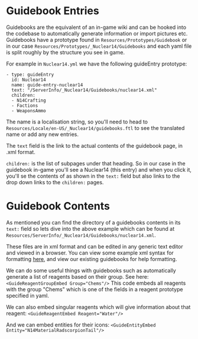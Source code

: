 # Guidebook Entries
Guidebooks are the equivalent of an in-game wiki and can be hooked into the codebase to automatically generate information or import pictures etc.
Guidebooks have a prototype found in `Resources/Prototypes/Guidebook` or in our case `Resources/Prototypes/_Nuclear14/Guidebooks` and each yaml file is split roughly by the structure you see in game.

For example in `Nuclear14.yml` we have the following guideEntry prototype:
```
- type: guideEntry
  id: Nuclear14
  name: guide-entry-nuclear14
  text: "/ServerInfo/_Nuclear14/Guidebooks/nuclear14.xml"
  children:
  - N14Crafting
  - Factions
  - WeaponsAmmo
  ```
The name is a localisation string, so you'll need to head to `Resources/Locale/en-US/_Nuclear14/guidebooks.ftl` to see the translated name or add any new entries.

The `text` field is the link to the actual contents of the guidebook page, in .xml format.

`children:` is the list of subpages under that heading. So in our case in the guidebook in-game you'll see a Nuclear14 (this entry) and when you click it, you'll se the contents of as shown in the `text:` field but also links to the drop down links to the `children:` pages.

# Guidebook Contents
As mentioned you can find the directory of a guidebooks contents in its `text:` field so lets dive into the above example which can be found at `Resources/ServerInfo/_Nuclear14/Guidebooks/nuclear14.xml`.

These files are in xml format and can be edited in any generic text editor and viewed in a browser. You can view some example xml syntax for formatting [here](https://www.w3schools.com/xml/xml_syntax.asp), and view our existing guidebooks for help formatting.

We can do some useful things with guidebooks such as automatically generate a list of reagents based on their group. See here:
`<GuideReagentGroupEmbed Group="Chems"/>`
This code embeds all reagents with the group "Chems" which is one of the fields in a reagent prototype specified in yaml.

We can also embed singular reagents which will give information about that reagent:
`<GuideReagentEmbed Reagent="Water"/>`

And we can embed entities for their icons:
`<GuideEntityEmbed Entity="N14MaterialRadscorpionTail"/>`